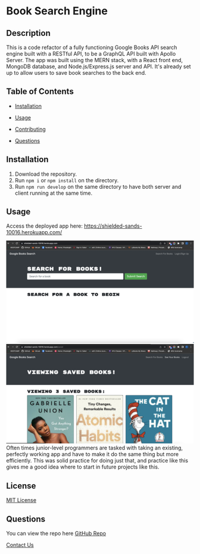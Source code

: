 # Book Search Engine
  

## Description

  This is a code refactor of a fully functioning Google Books API search engine built with a RESTful API, to be a GraphQL API built with Apollo Server. The app was built using the MERN stack, with a React front end, MongoDB database, and Node.js/Express.js server and API. It's already set up to allow users to save book searches to the back end.

## Table of Contents

* [Installation](#installation)
* [Usage](#usage)

* [Contributing](#contributing)

* [Questions](#questions)

  

## Installation

  1. Download the repository.
  2. Run `npm i` or `npm install` on the directory.
  3. Run `npm run develop` on the same directory to have both server and client running at the same time.


## Usage
  Access the deployed app here: https://shielded-sands-10016.herokuapp.com/

  ![Search Engine](./Assets/search.png)
  ![Saved](./Assets/saved.png)
    Often times junior-level programmers are tasked with taking an existing, perfectly working app and have to make it do the same thing but more efficiently. This was solid practice for doing just that, and practice like this gives me a good idea where to start in future projects like this.

## License
[MIT License](https://choosealicense.com/licenses/mit/)

## Questions
You can view the repo here [GitHub Repo](https://github.com/favro03/book-search-engine)

[Contact Us](mailto:wetr9902@gmail.com)